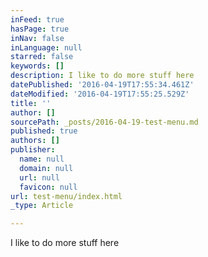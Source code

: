 ```yaml
---
inFeed: true
hasPage: true
inNav: false
inLanguage: null
starred: false
keywords: []
description: I like to do more stuff here
datePublished: '2016-04-19T17:55:34.461Z'
dateModified: '2016-04-19T17:55:25.529Z'
title: ''
author: []
sourcePath: _posts/2016-04-19-test-menu.md
published: true
authors: []
publisher:
  name: null
  domain: null
  url: null
  favicon: null
url: test-menu/index.html
_type: Article

---
```

I like to do more stuff here